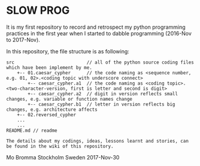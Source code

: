 # SLOW PROG
It is my first repository to record and retrospect my python programming practices in the first year when I started to dabble programming (2016-Nov to 2017-Nov).

In this repository, the file structure is as following:
```
src                           // all of the python source coding files which have been implement by me.
    +-- 01.caesar_cypher      // the code naming as <sequence number, e.g. 01, 02>.<coding topic with underscore connect>
        +-- caesar_cypher.a1  // the code naming as <coding topic>.<two-character-version, first is letter and second is digit>
        +-- caesar_cypher.a2  // digit in version reflects small changes, e.g. variable or function names change
        +-- caesar_cypher.b1  // letter in version reflects big changes, e.g. architecture affects
    +-- 02.reversed_cypher
    ...
    ...
README.md // readme

The details about my codings, ideas, lessons learnt and stories, can be found in the wiki of this repository.
```

Mo
Bromma Stockholm Sweden 2017-Nov-30
